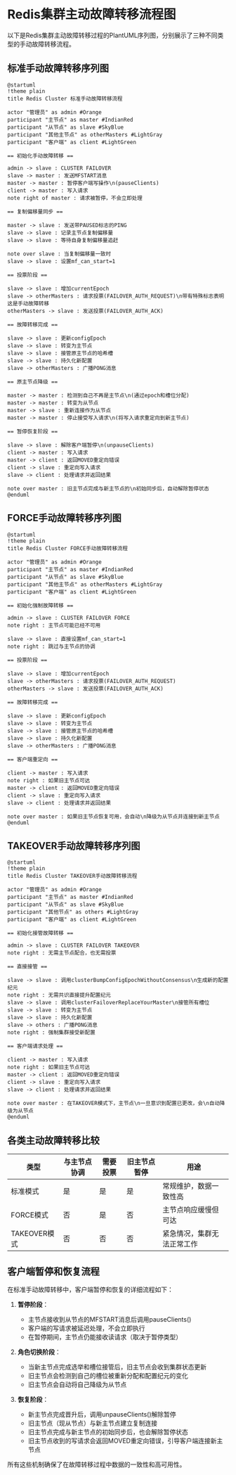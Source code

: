 # Redis集群主动故障转移流程图

以下是Redis集群主动故障转移过程的PlantUML序列图，分别展示了三种不同类型的手动故障转移流程。

## 标准手动故障转移序列图

```plantuml
@startuml
!theme plain
title Redis Cluster 标准手动故障转移流程

actor "管理员" as admin #Orange
participant "主节点" as master #IndianRed
participant "从节点" as slave #SkyBlue
participant "其他主节点" as otherMasters #LightGray
participant "客户端" as client #LightGreen

== 初始化手动故障转移 ==

admin -> slave : CLUSTER FAILOVER
slave -> master : 发送MFSTART消息
master -> master : 暂停客户端写操作\n(pauseClients)
client -> master : 写入请求
note right of master : 请求被暂停，不会立即处理

== 复制偏移量同步 ==

master -> slave : 发送带PAUSED标志的PING
slave -> slave : 记录主节点复制偏移量
slave -> slave : 等待自身复制偏移量追赶

note over slave : 当复制偏移量一致时
slave -> slave : 设置mf_can_start=1

== 投票阶段 ==

slave -> slave : 增加currentEpoch
slave -> otherMasters : 请求投票(FAILOVER_AUTH_REQUEST)\n带有特殊标志表明这是手动故障转移
otherMasters -> slave : 发送投票(FAILOVER_AUTH_ACK)

== 故障转移完成 ==

slave -> slave : 更新configEpoch
slave -> slave : 转变为主节点
slave -> slave : 接管原主节点的哈希槽
slave -> slave : 持久化新配置
slave -> otherMasters : 广播PONG消息

== 原主节点降级 ==

master -> master : 检测到自己不再是主节点\n(通过epoch和槽位分配)
master -> master : 转变为从节点
master -> slave : 重新连接作为从节点
master -> master : 停止接受写入请求\n(将写入请求重定向到新主节点)

== 暂停恢复阶段 ==

slave -> slave : 解除客户端暂停\n(unpauseClients)
client -> master : 写入请求
master -> client : 返回MOVED重定向错误
client -> slave : 重定向写入请求
slave -> client : 处理请求并返回结果

note over master : 旧主节点完成与新主节点的\n初始同步后，自动解除暂停状态
@enduml
```

## FORCE手动故障转移序列图

```plantuml
@startuml
!theme plain
title Redis Cluster FORCE手动故障转移流程

actor "管理员" as admin #Orange
participant "主节点" as master #IndianRed
participant "从节点" as slave #SkyBlue
participant "其他主节点" as otherMasters #LightGray
participant "客户端" as client #LightGreen

== 初始化强制故障转移 ==

admin -> slave : CLUSTER FAILOVER FORCE
note right : 主节点可能已经不可用

slave -> slave : 直接设置mf_can_start=1
note right : 跳过与主节点的协调

== 投票阶段 ==

slave -> slave : 增加currentEpoch
slave -> otherMasters : 请求投票(FAILOVER_AUTH_REQUEST)
otherMasters -> slave : 发送投票(FAILOVER_AUTH_ACK)

== 故障转移完成 ==

slave -> slave : 更新configEpoch
slave -> slave : 转变为主节点
slave -> slave : 接管原主节点的哈希槽
slave -> slave : 持久化新配置
slave -> otherMasters : 广播PONG消息

== 客户端重定向 ==

client -> master : 写入请求
note right : 如果旧主节点可达
master -> client : 返回MOVED重定向错误
client -> slave : 重定向写入请求
slave -> client : 处理请求并返回结果

note over master : 如果旧主节点恢复可用，会自动\n降级为从节点并连接到新主节点
@enduml
```

## TAKEOVER手动故障转移序列图

```plantuml
@startuml
!theme plain
title Redis Cluster TAKEOVER手动故障转移流程

actor "管理员" as admin #Orange
participant "主节点" as master #IndianRed
participant "从节点" as slave #SkyBlue
participant "其他节点" as others #LightGray
participant "客户端" as client #LightGreen

== 初始化接管故障转移 ==

admin -> slave : CLUSTER FAILOVER TAKEOVER
note right : 无需主节点配合，也无需投票

== 直接接管 ==

slave -> slave : 调用clusterBumpConfigEpochWithoutConsensus\n生成新的配置纪元
note right : 无需共识直接提升配置纪元
slave -> slave : 调用clusterFailoverReplaceYourMaster\n接管所有槽位
slave -> slave : 转变为主节点
slave -> slave : 持久化新配置
slave -> others : 广播PONG消息
note right : 强制集群接受新配置

== 客户端请求处理 ==

client -> master : 写入请求
note right : 如果旧主节点可达
master -> client : 返回MOVED重定向错误
client -> slave : 重定向写入请求
slave -> client : 处理请求并返回结果

note over master : 在TAKEOVER模式下，主节点\n一旦意识到配置已更改，会\n自动降级为从节点
@enduml
```

## 各类主动故障转移比较

| 类型 | 与主节点协调 | 需要投票 | 旧主节点暂停 | 用途 |
|------|------------|---------|------------|------|
| 标准模式 | 是 | 是 | 是 | 常规维护，数据一致性高 |
| FORCE模式 | 否 | 是 | 否 | 主节点响应缓慢但可达 |
| TAKEOVER模式 | 否 | 否 | 否 | 紧急情况，集群无法正常工作 |

## 客户端暂停和恢复流程

在标准手动故障转移中，客户端暂停和恢复的详细流程如下：

1. **暂停阶段**：
   - 主节点接收到从节点的MFSTART消息后调用pauseClients()
   - 客户端的写请求被延迟处理，不会立即执行
   - 在暂停期间，主节点仍能接收读请求（取决于暂停类型）

2. **角色切换阶段**：
   - 当新主节点完成选举和槽位接管后，旧主节点会收到集群状态更新
   - 旧主节点会检测到自己的槽位被重新分配和配置纪元的变化
   - 旧主节点会自动将自己降级为从节点

3. **恢复阶段**：
   - 新主节点完成晋升后，调用unpauseClients()解除暂停
   - 旧主节点（现从节点）与新主节点建立复制连接
   - 旧主节点完成与新主节点的初始同步后，也会解除暂停状态
   - 旧主节点收到的写请求会返回MOVED重定向错误，引导客户端连接新主节点

所有这些机制确保了在故障转移过程中数据的一致性和高可用性。 